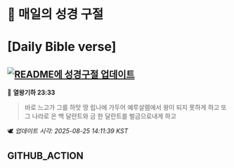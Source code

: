 # 🙏 매일의 성경 구절
# [Daily Bible verse]
## [![README에 성경구절 업데이트](https://github.com/DONGSUKA/first_test/actions/workflows/update-readme-bible.yml/badge.svg)](https://github.com/DONGSUKA/first_test/actions/workflows/update-readme-bible.yml)
<!-- START_BIBLE_VERSE -->
📖 **열왕기하 23:33**
> 바로 느고가 그를 하맛 땅 립나에 가두어 예루살렘에서 왕이 되지 못하게 하고 또 그 나라로 은 백 달란트와 금 한 달란트를 벌금으로내게 하고

🕊️ _업데이트 시각: 2025-08-25 14:11:39 KST_
  <!-- END_BIBLE_VERSE -->
## GITHUB_ACTION
